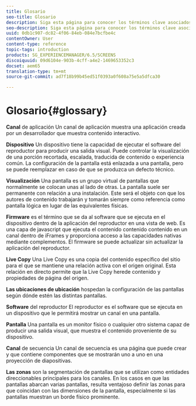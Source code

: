 ```yaml
---
title: Glosario
seo-title: Glosario
description: Siga esta página para conocer los términos clave asociados con AEM Screens.
seo-description: Siga esta página para conocer los términos clave asociados con AEM Screens.
uuid: 0db1c907-dc82-4f06-84eb-084e7bcfbe4c
contentOwner: User
content-type: reference
topic-tags: introduction
products: SG_EXPERIENCEMANAGER/6.5/SCREENS
discoiquuid: 09d6104e-903b-4cff-a4e2-1469653352c3
docset: aem65
translation-type: tm+mt
source-git-commit: ad7f18b99b45ed51f0393a0f608a75e5a5dfca30

---
```



# Glosario{#glossary}

**Canal** de aplicación Un canal de aplicación muestra una aplicación creada por un desarrollador que muestra contenido interactivo.

**Dispositivo** Un dispositivo tiene la capacidad de ejecutar el software del reproductor para producir una salida visual. Puede controlar la visualización de una porción recortada, escalada, traducida de contenido o experiencia común. La configuración de la pantalla está enlazada a una pantalla, pero se puede reemplazar en caso de que se produzca un defecto técnico.

**Visualización** Una pantalla es un grupo virtual de pantallas que normalmente se colocan unas al lado de otras. La pantalla suele ser permanente con relación a una instalación. Este será el objeto con que los autores de contenido trabajarán y tomarán siempre como referencia como pantalla lógica en lugar de las equivalentes físicas.

**Firmware** es el término que se da al software que se ejecuta en el dispositivo dentro de la aplicación del reproductor en una vista de web. Es una capa de javascript que ejecuta el contenido contenido contenido en un canal dentro de iFrames y proporciona acceso a las capacidades nativas mediante complementos. El firmware se puede actualizar sin actualizar la aplicación del reproductor.

**Live Copy** Una Live Copy es una copia del contenido específico del sitio para el que se mantiene una relación activa con el origen original. Esta relación en directo permite que la Live Copy herede contenido y propiedades de página del origen.

**Las ubicaciones de ubicación** hospedan la configuración de las pantallas según dónde estén las distintas pantallas.

**Software** del reproductor El reproductor es el software que se ejecuta en un dispositivo que le permitirá mostrar un canal en una pantalla.

**Pantalla** Una pantalla es un monitor físico o cualquier otro sistema capaz de producir una salida visual, que muestra el contenido proveniente de su dispositivo.

**Canal** de secuencia Un canal de secuencia es una página que puede crear y que contiene componentes que se mostrarán uno a uno en una proyección de diapositivas.

**Las zonas** son la segmentación de pantallas que se utilizan como entidades direccionables principales para los canales. En los casos en que las pantallas abarcan varias pantallas, resulta ventajoso definir las zonas para que coincidan con las dimensiones de la pantalla, especialmente si las pantallas muestran un borde físico prominente.
